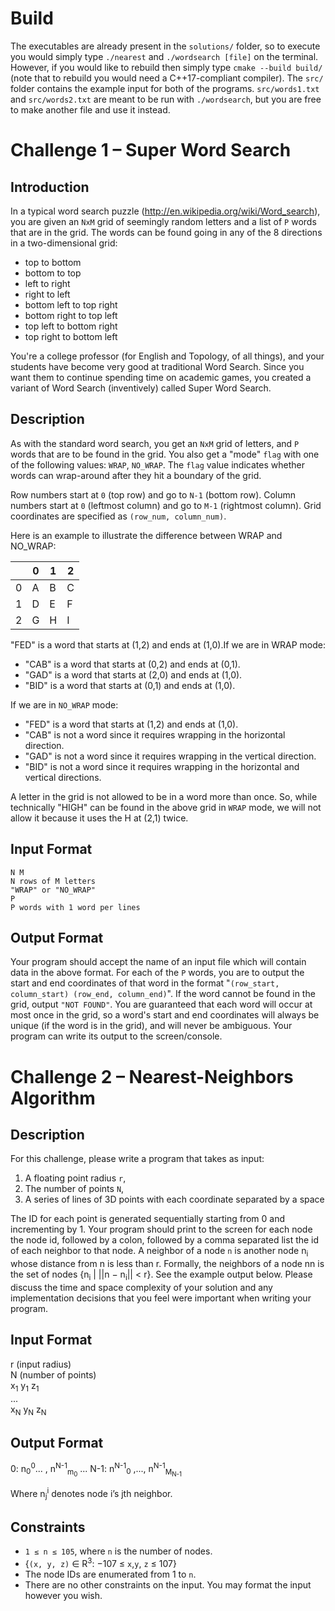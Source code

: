 Build
===

The executables are already present in the `solutions/` folder, so to execute you would simply type `./nearest` and `./wordsearch [file]` on the terminal. However, if you would like to rebuild then simply type `cmake --build build/` (note that to rebuild you would need a C++17-compliant compiler). The `src/` folder contains the example input for both of the programs. `src/words1.txt` and `src/words2.txt` are meant to be run with `./wordsearch`, but you are free to make another file and use it instead.


Challenge 1 – Super Word Search
=====

Introduction
----

In a typical word search puzzle (http://en.wikipedia.org/wiki/Word_search), you are given an `NxM` grid of
seemingly random letters and a list of `P` words that are in the grid. The words can be found going in any of the
8 directions in a two-dimensional grid:

- top to bottom
- bottom to top
- left to right
- right to left
- bottom left to top right
- bottom right to top left
- top left to bottom right
- top right to bottom left

You're a college professor (for English and Topology, of all things), and your students have become very good
at traditional Word Search. Since you want them to continue spending time on academic games, you created a
variant of Word Search (inventively) called Super Word Search.

Description
----

As with the standard word search, you get an `NxM` grid of letters, and `P` words that are to be found in the grid.
You also get a "mode" `flag` with one of the following values: `WRAP`, `NO_WRAP`. The `flag` value indicates
whether words can wrap-around after they hit a boundary of the grid.

Row numbers start at `0` (top row) and go to `N-1` (bottom row). Column numbers start at `0` (leftmost column) and
go to `M-1` (rightmost column). Grid coordinates are specified as `(row_num, column_num)`.

Here is an example to illustrate the difference between WRAP and NO_WRAP:

|  | 0 | 1 | 2 |
| ----------- | ----------- | ----------- | ----------- |
| 0 | A | B | C |
| 1 | D | E | F |
| 2 | G | H | I |

"FED" is a word that starts at (1,2) and ends at (1,0).If we are in WRAP mode:
- "CAB" is a word that starts at (0,2) and ends at (0,1).
- "GAD" is a word that starts at (2,0) and ends at (1,0).
- "BID" is a word that starts at (0,1) and ends at (1,0).

If we are in `NO_WRAP` mode:
- "FED" is a word that starts at (1,2) and ends at (1,0).
- "CAB" is not a word since it requires wrapping in the horizontal direction.
- "GAD" is not a word since it requires wrapping in the vertical direction.
- "BID" is not a word since it requires wrapping in the horizontal and vertical directions.

A letter in the grid is not allowed to be in a word more than once. So, while technically "HIGH" can be found in
the above grid in `WRAP` mode, we will not allow it because it uses the H at (2,1) twice.

Input Format
-----

    N M
    N rows of M letters
    "WRAP" or "NO_WRAP"
    P
    P words with 1 word per lines

Output Format
-----

Your program should accept the name of an input file which will contain data in the above format.
For each of the `P` words, you are to output the start and end coordinates of that word in the format "`(row_start,
column_start) (row_end, column_end)`". If the word cannot be found in the grid, output `"NOT FOUND"`.
You are guaranteed that each word will occur at most once in the grid, so a word's start and end coordinates
will always be unique (if the word is in the grid), and will never be ambiguous.
Your program can write its output to the screen/console.


Challenge 2 – Nearest-Neighbors Algorithm
====

Description
----

For this challenge, please write a program that takes as input:

1. A floating point radius `r`,
2. The number of points `N`,
3. A series of lines of 3D points with each coordinate separated by a space

The ID for each point is generated sequentially starting from 0 and incrementing by 1. Your program should
print to the screen for each node the node id, followed by a colon, followed by a comma separated list the id of
each neighbor to that node. A neighbor of a node `n` is another node n<sub>i</sub> whose distance from n is less than r.
Formally, the neighbors of a node nn is the set of nodes {n<sub>i</sub> | ||n − n<sub>i</sub>|| < r}. See the example output below.
Please discuss the time and space complexity of your solution and any implementation decisions that you feel
were important when writing your program.

Input Format
---

r (input radius)\
N (number of points)\
x<sub>1</sub> y<sub>1</sub> z<sub>1</sub>\
...\
x<sub>N</sub> y<sub>N</sub> z<sub>N</sub>
    
Output Format
----

0: n<sub>0</sub><sup>0</sup>... , n<sup>N-1</sup><sub>m<sub>0</sub></sub>
...
N-1: n<sup>N-1</sup><sub>0</sub> ,..., n<sup>N-1</sup><sub>M<sub>N-1</sub></sub>
    
Where n<sub>j</sub><sup>i</sup> denotes node i’s jth neighbor.

Constraints
----

- `1 ≤ n ≤ 105`, where `n` is the number of nodes.
- {`(x, y, z)` ∈ R<sup>3</sup>: −107 ≤ `x`,`y`, `z` ≤ 107}
- The node IDs are enumerated from 1 to `n`.
- There are no other constraints on the input. You may format the input however you wish.
